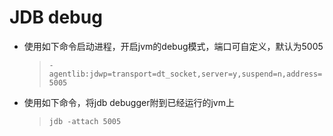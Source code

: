 # JDB debug

- 使用如下命令启动进程，开启jvm的debug模式，端口可自定义，默认为5005

  > `-agentlib:jdwp=transport=dt_socket,server=y,suspend=n,address=5005`

- 使用如下命令，将jdb debugger附到已经运行的jvm上

  >  `jdb -attach 5005`

